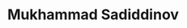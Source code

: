 ---
title: Mukhammad Sadiddinov
layout: fellow
university: Murray State University
programming-languages: Python, Kotlin
description: xxxx
interests: technology, science, cooking and walking, cat
img: mukhammad.png
---